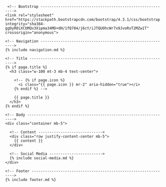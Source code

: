 <!DOCTYPE html>
<html>
  <head>
    <meta charset="UTF-8">
    <meta http-equiv="X-UA-Compatible" content="IE=edge,chrome=1">
    <meta name="viewport" content="width=device-width,initial-scale=1">
    <title>Michael Xavier | lookininward.github.io</title>
    <meta name="author" content="Michael Xavier">
    <meta name="description" content="Software Developer's home page">
    <meta name="keywords" content="Michael, Xavier, Software, Developer">

     <!-- Bootstrap ---------------------------------------------------------->
    <link rel="stylesheet" href="https://stackpath.bootstrapcdn.com/bootstrap/4.3.1/css/bootstrap.min.css" integrity="sha384-ggOyR0iXCbMQv3Xipma34MD+dH/1fQ784/j6cY/iJTQUOhcWr7x9JvoRxT2MZw1T" crossorigin="anonymous">
  </head>

  <body>

    <!-- Navigation ---------------------------------------------------------->
    {% include navigation.md %}

    <!-- Title --------------------------------------------------------------->
    {% if page.title %}
      <h3 class="w-100 mt-3 mb-4 text-center">

        <!-- {% if page.icon %}
          <i class="{{ page.icon }} mr-2" aria-hidden="true"></i>
        {% endif %} -->

        {{ page.title }}
      </h3>
    {% endif %}

    <!-- Body ---------------------------------------------------------------->
    <div class="container mb-5">

      <!-- Content ----------------------------->
      <div class="row justify-content-center mb-5">
        {{ content }}
      </div>

      <!-- Social Media ------------------------>
      {% include social-media.md %}
    </div>

    <!-- Footer -------------------------------------------------------------->
    {% include footer.md %}

  </body>
</html>